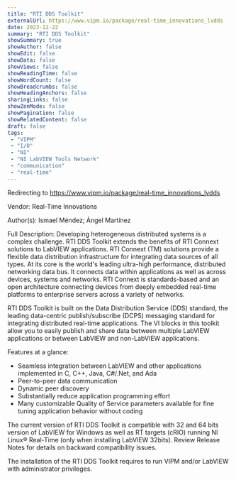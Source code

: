 ```yaml
---
title: "RTI DDS Toolkit"
externalUrl: https://www.vipm.io/package/real-time_innovations_lvdds
date: 2023-12-22
summary: "RTI DDS Toolkit"
showSummary: true
showAuthor: false
showEdit: false
showData: false
showViews: false
showReadingTime: false
showWordCount: false
showBreadcrumbs: false
showHeadingAnchors: false
sharingLinks: false
showZenMode: false
showPagination: false
showRelatedContent: false
draft: false
tags:
 - "VIPM"
 - "I/O"
 - "NI"
 - "NI LabVIEW Tools Network"
 - "communication"
 - "real-time"
---
```


Redirecting to https://www.vipm.io/package/real-time_innovations_lvdds

Vendor: Real-Time Innovations

Author(s): Ismael Méndez; Ángel Martínez
 
Full Description:
Developing heterogeneous distributed systems is a complex challenge. RTI DDS Toolkit extends the benefits of RTI Connext solutions to LabVIEW applications. RTI Connext (TM) solutions provide a flexible data distribution infrastructure for integrating data sources of all types. At its core is the world's leading ultra-high performance, distributed networking data bus. It connects data within applications as well as across devices, systems and networks. RTI Connext is standards-based and an open architecture connecting devices from deeply embedded real-time platforms to enterprise servers across a variety of networks.


RTI DDS Toolkit is built on the Data Distribution Service (DDS) standard, the leading data-centric publish/subscribe (DCPS) messaging standard for integrating distributed real-time applications. The VI blocks in this toolkit allow you to easily publish and share data between multiple LabVIEW applications or between LabVIEW and non-LabVIEW applications. 

Features at a glance:
- Seamless integration between LabVIEW and other applications implemented in C, C++, Java, C#/.Net, and Ada
- Peer-to-peer data communication
- Dynamic peer discovery
- Substantially reduce application programming effort
- Many customizable Quality of Service parameters available for fine tuning application behavior without coding


The current version of RTI DDS Toolkit is compatible with 32 and 64 bits version of LabVIEW for Windows as well as RT targets (cRIO) running NI Linux® Real-Time (only when installing LabVIEW 32bits). Review Release Notes for details on backward compatibility issues.

The installation of the RTI DDS Toolkit requires to run VIPM and/or LabVIEW with administrator privileges.